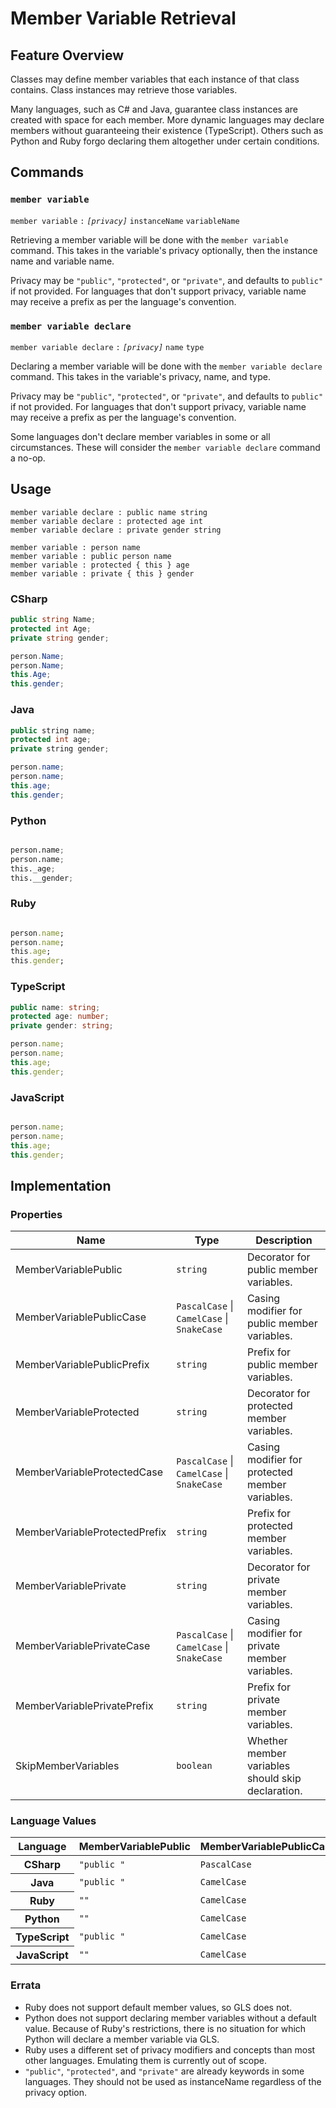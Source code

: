 # Member Variable Retrieval

## Feature Overview

Classes may define member variables that each instance of that class contains.
Class instances may retrieve those variables.

Many languages, such as C# and Java, guarantee class instances are created with space for each member.
More dynamic languages may declare members without guaranteeing their existence (TypeScript).
Others such as Python and Ruby forgo declaring them altogether under certain conditions.


## Commands

### `member variable`

`member variable` `:` *`[privacy]`* `instanceName` `variableName`

Retrieving a member variable will be done with the `member variable` command.
This takes in the variable's privacy optionally, then the instance name and variable name.

Privacy may be `"public"`, `"protected"`, or `"private"`, and defaults to `public"` if not provided.
For languages that don't support privacy, variable name may receive a prefix as per the language's convention.

### `member variable declare`

`member variable declare` `:` *`[privacy]`* `name` `type`

Declaring a member variable will be done with the `member variable declare` command.
This takes in the variable's privacy, name, and type.

Privacy may be `"public"`, `"protected"`, or `"private"`, and defaults to `public"` if not provided.
For languages that don't support privacy, variable name may receive a prefix as per the language's convention.

Some languages don't declare member variables in some or all circumstances. These will consider the `member variable declare` command a no-op.


## Usage

```gls
member variable declare : public name string
member variable declare : protected age int
member variable declare : private gender string
```

```gls
member variable : person name
member variable : public person name
member variable : protected { this } age
member variable : private { this } gender
```

### CSharp

```csharp
public string Name;
protected int Age;
private string gender;
```

```csharp
person.Name;
person.Name;
this.Age;
this.gender;
```

### Java

```java
public string name;
protected int age;
private string gender;
```

```java
person.name;
person.name;
this.age;
this.gender;
```

### Python

```python
```

```python
person.name;
person.name;
this._age;
this.__gender;
```

### Ruby

```ruby
```

```ruby
person.name;
person.name;
this.age;
this.gender;
```

### TypeScript

```typescript
public name: string;
protected age: number;
private gender: string;
```

```typescript
person.name;
person.name;
this.age;
this.gender;
```

### JavaScript

```javascript
```

```javascript
person.name;
person.name;
this.age;
this.gender;
```


## Implementation

### Properties

<table>
    <thead>
        <th>Name</th>
        <th>Type</th>
        <th>Description</th>
    </thead>
    <tbody>
        <tr>
            <td>MemberVariablePublic</td>
            <td><code>string</code></td>
            <td>Decorator for public member variables.</td>
        </tr>
        <tr>
            <td>MemberVariablePublicCase</td>
            <td><code>PascalCase</code> | <code>CamelCase</code> | <code>SnakeCase</code></td>
            <td>Casing modifier for public member variables.</td>
        </tr>
        <tr>
            <td>MemberVariablePublicPrefix</td>
            <td><code>string</code></td>
            <td>Prefix for public member variables.</td>
        </tr>
        <tr>
            <td>MemberVariableProtected</td>
            <td><code>string</code></td>
            <td>Decorator for protected member variables.</td>
        </tr>
        <tr>
            <td>MemberVariableProtectedCase</td>
            <td><code>PascalCase</code> | <code>CamelCase</code> | <code>SnakeCase</code></td>
            <td>Casing modifier for protected member variables.</td>
        </tr>
        <tr>
            <td>MemberVariableProtectedPrefix</td>
            <td><code>string</code></td>
            <td>Prefix for protected member variables.</td>
        </tr>
        <tr>
            <td>MemberVariablePrivate</td>
            <td><code>string</code></td>
            <td>Decorator for private member variables.</td>
        </tr>
        <tr>
            <td>MemberVariablePrivateCase</td>
            <td><code>PascalCase</code> | <code>CamelCase</code> | <code>SnakeCase</code></td>
            <td>Casing modifier for private member variables.</td>
        </tr>
        <tr>
            <td>MemberVariablePrivatePrefix</td>
            <td><code>string</code></td>
            <td>Prefix for private member variables.</td>
        </tr>
        <tr>
            <td>SkipMemberVariables</td>
            <td><code>boolean</code></td>
            <td>Whether member variables should skip declaration.</td>
        </tr>
    </tbody>
</table>

### Language Values

<table>
    <thead>
        <th>Language</th>
        <th>MemberVariablePublic</th>
        <th>MemberVariablePublicCase</th>
        <th>MemberVariablePublicPrefix</th>
        <th>MemberVariableProtected</th>
        <th>MemberVariableProtectedCase</th>
        <th>MemberVariableProtectedPrefix</th>
        <th>MemberVariablePrivate</th>
        <th>MemberVariablePrivateCase</th>
        <th>MemberVariablePrivatePrefix</th>
        <th>SkipMemberVariables</th>
    </thead>
    <tbody>
        <tr>
            <th>CSharp</th>
            <td><code>"public "</code></td>
            <td><code>PascalCase</code></td>
            <td><code>""</code></td>
            <td><code>"protected "</code></td>
            <td><code>PascalCase</code></td>
            <td><code>""</code></td>
            <td><code>"private "</code></td>
            <td><code>CamelCase</code></td>
            <td><code>""</code></td>
            <td><code>false</code></td>
        </tr>
        <tr>
            <th>Java</th>
            <td><code>"public "</code></td>
            <td><code>CamelCase</code></td>
            <td><code>""</code></td>
            <td><code>"protected "</code></td>
            <td><code>CamelCase</code></td>
            <td><code>""</code></td>
            <td><code>"private "</code></td>
            <td><code>CamelCase</code></td>
            <td><code>""</code></td>
            <td><code>false</code></td>
        </tr>
        <tr>
            <th>Ruby</th>
            <td><code>""</code></td>
            <td><code>CamelCase</code></td>
            <td><code>""</code></td>
            <td><code>""</code></td>
            <td><code>CamelCase</code></td>
            <td><code>""</code></td>
            <td><code>""</code></td>
            <td><code>CamelCase</code></td>
            <td><code>""</code></td>
            <td><code>true</code></td>
        </tr>
        <tr>
            <th>Python</th>
            <td><code>""</code></td>
            <td><code>CamelCase</code></td>
            <td><code>""</code></td>
            <td><code>""</code></td>
            <td><code>SnakeCase</code></td>
            <td><code>"_"</code></td>
            <td><code>""</code></td>
            <td><code>SnakeCase</code></td>
            <td><code>"__"</code></td>
            <td><code>true</code></td>
        </tr>
        <tr>
            <th>TypeScript</th>
            <td><code>"public "</code></td>
            <td><code>CamelCase</code></td>
            <td><code>""</code></td>
            <td><code>"protected "</code></td>
            <td><code>CamelCase</code></td>
            <td><code>""</code></td>
            <td><code>"private "</code></td>
            <td><code>CamelCase</code></td>
            <td><code>""</code></td>
            <td><code>false</code></td>
        </tr>
        <tr>
            <th>JavaScript</th>
            <td><code>""</code></td>
            <td><code>CamelCase</code></td>
            <td><code>""</code></td>
            <td><code>""</code></td>
            <td><code>CamelCase</code></td>
            <td><code>""</code></td>
            <td><code>""</code></td>
            <td><code>CamelCase</code></td>
            <td><code>""</code></td>
            <td><code>true</code></td>
        </tr>
    </tbody>
</table>

### Errata

* Ruby does not support default member values, so GLS does not.
* Python does not support declaring member variables without a default value. Because of Ruby's restrictions, there is no situation for which Python will declare a member variable via GLS.
* Ruby uses a different set of privacy modifiers and concepts than most other languages. Emulating them is currently out of scope.
* `"public"`, `"protected"`, and `"private"` are already keywords in some languages. They should not be used as instanceName regardless of the privacy option.
